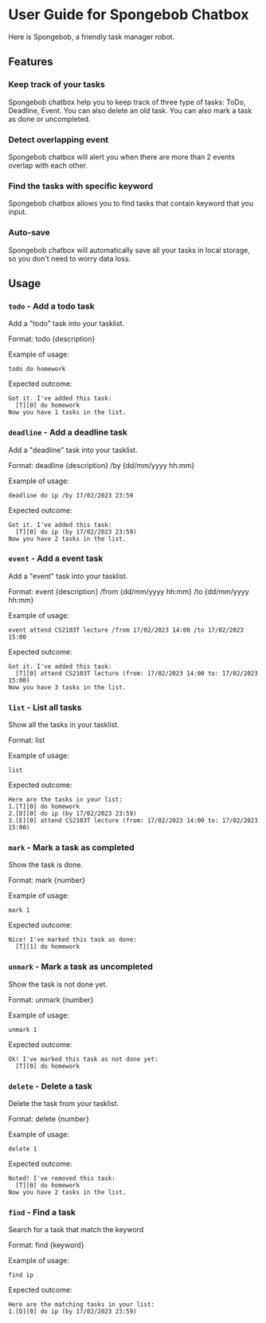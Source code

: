 # User Guide for Spongebob Chatbox
Here is Spongebob, a friendly task manager robot.

## Features 

### Keep track of your tasks

Spongebob chatbox help you to keep track of three type of tasks: ToDo, Deadline, Event.
You can also delete an old task.
You can also mark a task as done or uncompleted.

### Detect overlapping event

Spongebob chatbox will alert you when there are more than 2 events overlap with each other.

### Find the tasks with specific keyword

Spongebob chatbox allows you to find tasks that contain keyword that you input.

### Auto-save

Spongebob chatbox will automatically save all your tasks in local storage, so you don't need to worry
data loss.

## Usage

### `todo` - Add a todo task

Add a "todo" task into your tasklist.

Format: todo {description}

Example of usage: 

`todo do homework`

Expected outcome:

```
Got it. I've added this task:
  [T][0] do homework
Now you have 1 tasks in the list.
```

### `deadline` - Add a deadline task

Add a "deadline" task into your tasklist.

Format: deadline {description} /by {dd/mm/yyyy hh:mm}

Example of usage: 

`deadline do ip /by 17/02/2023 23:59`

Expected outcome:

```
Got it. I've added this task:
  [T][0] do ip (by 17/02/2023 23:59)
Now you have 2 tasks in the list.
```

### `event` - Add a event task

Add a "event" task into your tasklist.

Format: event {description} /from {dd/mm/yyyy hh:mm} /to {dd/mm/yyyy hh:mm}

Example of usage: 

`event attend CS2103T lecture /from 17/02/2023 14:00 /to 17/02/2023 15:00`

Expected outcome:

```
Got it. I've added this task:
  [T][0] attend CS2103T lecture (from: 17/02/2023 14:00 to: 17/02/2023 15:00)
Now you have 3 tasks in the list.
```

### `list` - List all tasks

Show all the tasks in your tasklist.

Format: list

Example of usage: 

`list`

Expected outcome:

```
Here are the tasks in your list:
1.[T][0] do homework
2.[D][0] do ip (by 17/02/2023 23:59)
3.[E][0] attend CS2103T lecture (from: 17/02/2023 14:00 to: 17/02/2023 15:00)
```

### `mark` - Mark a task as completed

Show the task is done.

Format: mark {number}

Example of usage: 

`mark 1`

Expected outcome:

```
Nice! I've marked this task as done:
  [T][1] do homework
```

### `unmark` - Mark a task as uncompleted

Show the task is not done yet.

Format: unmark {number}

Example of usage: 

`unmark 1`

Expected outcome:

```
Ok! I've marked this task as not done yet:
  [T][0] do homework
```

### `delete` - Delete a task 

Delete the task from your tasklist.

Format: delete {number}

Example of usage: 

`delete 1`

Expected outcome:

```
Noted! I've removed this task:
  [T][0] do homework
Now you have 2 tasks in the list.
```

### `find` - Find a task

Search for a task that match the keyword

Format: find {keyword}

Example of usage: 

`find ip`

Expected outcome:

```
Here are the matching tasks in your list:
1.[D][0] do ip (by 17/02/2023 23:59)

```
